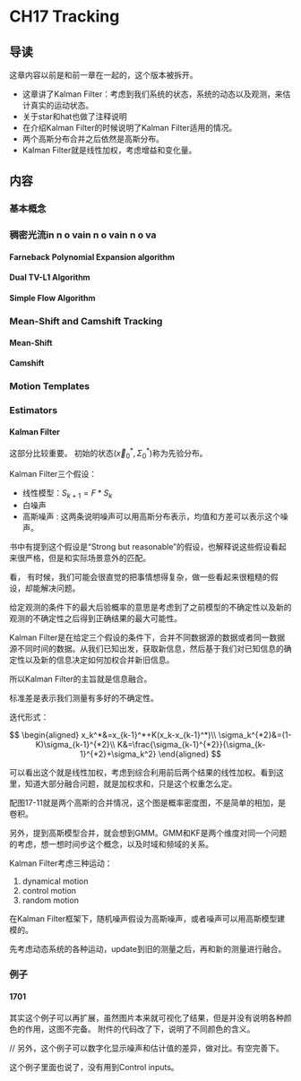 # CH17 Tracking

## 导读

这章内容以前是和前一章在一起的，这个版本被拆开。

- 这章讲了Kalman Filter：考虑到我们系统的状态，系统的动态以及观测，来估计真实的运动状态。
- 关于star和hat也做了注释说明
- 在介绍Kalman Filter的时候说明了Kalman Filter适用的情况。
- 两个高斯分布合并之后依然是高斯分布。
- Kalman Filter就是线性加权，考虑增益和变化量。

## 内容

### 基本概念

### 稠密光流in n o vain n o vain n o va

#### Farneback Polynomial Expansion algorithm

#### Dual TV-L1 Algorithm

#### Simple Flow Algorithm

### Mean-Shift and Camshift Tracking

#### Mean-Shift

#### Camshift

### Motion Templates

### Estimators

#### Kalman Filter

这部分比较重要。
初始的状态$(\vec{x}^*_0, \Sigma^*_0)$称为先验分布。

Kalman Filter三个假设：

- 线性模型：$S_{k+1}=F*S_k$
- 白噪声
- 高斯噪声 : 这两条说明噪声可以用高斯分布表示，均值和方差可以表示这个噪声。

书中有提到这个假设是“Strong but reasonable”的假设，也解释说这些假设看起来很严格，但是和实际场景意外的匹配。

看， 有时候，我们可能会很直觉的把事情想得复杂，做一些看起来很粗糙的假设，却能解决问题。

给定观测的条件下的最大后验概率的意思是考虑到了之前模型的不确定性以及新的观测的不确定性之后得到正确结果的最大可能性。

Kalman Filter是在给定三个假设的条件下，合并不同数据源的数据或者同一数据源不同时间的数据。从我们已知出发，获取新信息，然后基于我们对已知信息的确定性以及新的信息决定如何加权合并新旧信息。

所以Kalman Filter的主旨就是信息融合。

标准差是表示我们测量有多好的不确定性。

迭代形式：

$$
\begin{aligned}
x_k^*&=x_{k-1}^*+K(x_k-x_{k-1}^*)\\
\sigma_k^{*2}&=(1-K)\sigma_{k-1}^{*2}\\
K&=\frac{\sigma_{k-1}^{*2}}{\sigma_{k-1}^{*2}+\sigma_k^2}
\end{aligned}
$$

可以看出这个就是线性加权，考虑到综合利用前后两个结果的线性加权。看到这里，知道大部分融合问题，就是加权求和，只是这个权重怎么定。

配图17-11就是两个高斯的合并情况，这个图是概率密度图，不是简单的相加，是卷积。

另外，提到高斯模型合并，就会想到GMM。GMM和KF是两个维度对同一个问题的考虑，想一想时间步这个概念，以及时域和频域的关系。

Kalman Filter考虑三种运动：

1. dynamical motion
1. control motion
1. random motion

在Kalman Filter框架下，随机噪声假设为高斯噪声，或者噪声可以用高斯模型建模的。

先考虑动态系统的各种运动，update到旧的测量之后，再和新的测量进行融合。

### 例子

#### 1701

其实这个例子可以再扩展，虽然图片本来就可视化了结果，但是并没有说明各种颜色的作用，这图不完备。
附件的代码改了下，说明了不同颜色的含义。

// 另外，这个例子可以数字化显示噪声和估计值的差异，做对比。有空完善下。

这个例子里面也说了，没有用到Control inputs。
